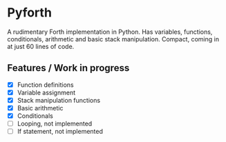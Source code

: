 # Pyforth
A rudimentary Forth implementation in Python. Has variables, functions, conditionals, arithmetic and basic stack manipulation. Compact, coming in at just 60 lines of code.

## Features / Work in progress
- [X] Function definitions
- [X] Variable assignment
- [X] Stack manipulation functions
- [X] Basic arithmetic
- [X] Conditionals
- [ ] Looping, not implemented
- [ ] If statement, not implemented
